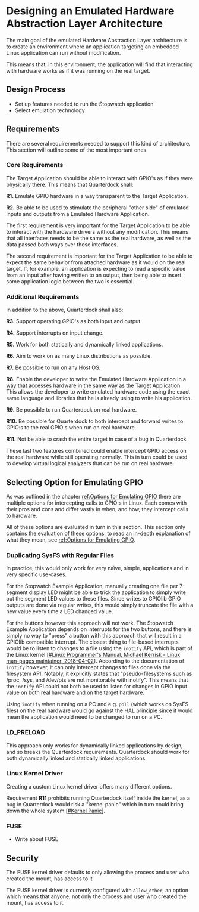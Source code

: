 # Designing an Emulated Hardware Abstraction Layer Architecture
The main goal of the emulated Hardware Abstraction Layer architecture is to create an environment where an application targeting an embedded Linux application can run without modification.

This means that, in this environment, the application will find that interacting with hardware works as if it was running on the real target.

## Design Process

- Set up features needed to run the Stopwatch application
- Select emulation technology

## Requirements
There are several requirements needed to support this kind of architecture. This section will outline some of the most important ones.

### Core Requirements
The Target Application should be able to interact with GPIO's as if they were physically there. This means that Quarterdock shall:

**R1.** Emulate GPIO hardware in a way transparent to the Target Application.

**R2.** Be able to be used to stimulate the peripheral "other side" of emulated inputs and outputs from a Emulated Hardware Application.

The first requirement is very important for the Target Application to be able to interact with the hardware drivers without any modification. This means that all interfaces needs to be the same as the real hardware, as well as the data passed both ways over those interfaces.

The second requirement is important for the Target Application to be able to expect the same behavior from attached hardware as it would on the real target. If, for example, an application is expecting to read a specific value from an input after having written to an output, then being able to insert some application logic between the two is essential.

### Additional Requirements
In addition to the above, Quarterdock shall also:

**R3.** Support operating GPIO's as both input and output.

**R4.** Support interrupts on input change.

**R5.** Work for both statically and dynamically linked applications.

**R6.** Aim to work on as many Linux distributions as possible.

**R7.** Be possible to run on any Host OS.

**R8.** Enable the developer to write the Emulated Hardware Application in a way that accesses hardware in the same way as the Target Application. This allows the developer to write emulated hardware code using the exact same language and libraries that he is already using to write his application.

**R9.** Be possible to run Quarterdock on real hardware.

**R10.** Be possible for Quarterdock to both intercept and forward writes to GPIO:s to the real GPIO:s when run on real hardware.

**R11.** Not be able to crash the entire target in case of a bug in Quarterdock

These last two features combined could enable intercept GPIO access on the real hardware while still operating normally. This in turn could be used to develop virtual logical analyzers that can be run on real hardware.

## Selecting Option for Emulating GPIO
As was outlined in the chapter [ref:Options for Emulating GPIO](?) there are multiple options for intercepting calls to GPIO:s in Linux. Each comes with their pros and cons and differ vastly in when, and how, they intercept calls to hardware.

All of these options are evaluated in turn in this section. This section only contains the evaluation of these options, to read an in-depth explanation of what they mean, see [ref:Options for Emulating GPIO](?).

### Duplicating SysFS with Regular Files
In practice, this would only work for very naïve, simple, applications and in very specific use-cases.

For the Stopwatch Example Application, manually creating one file per 7-segment display LED might be able to trick the application to simply write out the segment LED values to these files. Since writes to GPIOlib GPIO outputs are done via regular writes, this would simply truncate the file with a new value every time a LED changed value.

For the buttons however this approach will not work. The Stopwatch Example Application depends on interrupts for the two buttons, and there is simply no way to "press" a button with this approach that will result in a GPIOlib compatible interrupt. The closest thing to file-based interrupts would be to listen to changes to a file using the `inotify` API, which is part of the Linux kernel [[#Linux Programmer's Manual, Michael Kerrisk - Linux man-pages maintainer, 2018-04-02](http://man7.org/linux/man-pages/man7/inotify.7.html)]. According to the documentation of `inotify` however, it can only intercept changes to files done via the filesystem API. Notably, it explicitly states that "pseudo-filesystems such as /proc, /sys, and /dev/pts are not monitorable with inotify". This means that the `inotify` API could not both be used to listen for changes in GPIO input value on both real hardware and on the target hardware.

Using `inotify` when running on a PC and e.g. `poll` (which works on SysFS files) on the real hardware would go against the HAL principle since it would mean the application would need to be changed to run on a PC.

### LD_PRELOAD
This approach only works for dynamically linked applications by design, and so breaks the Quarterdock requirements. Quarterdock should work for both dynamically linked and statically linked applications.

### Linux Kernel Driver
Creating a custom Linux kernel driver offers many different options.

Requirement **R11** prohibits running Quarterdock itself inside the kernel, as a bug in Quarterdock would risk a "kernel panic" which in turn could bring down the whole system [[#Kernel Panic](?)].

### FUSE

- Write about FUSE

## Security
The FUSE kernel driver defaults to only allowing the process and user who created the mount, has access to it

The FUSE kernel driver is currently configured with `allow_other`, an option which means that anyone, not only the process and user who created the mount, has access to it.